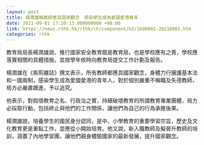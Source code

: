 ```yaml
---
layout: post
title: 楊潤雄稱教師應具國家觀念　感染學生成為愛國愛港青年
date: 2021-09-01 17:20:13.000000000 +08:00
link: https://news.rthk.hk/rthk/ch/component/k2/1608602-20210901.htm
categories: rthk
---
```


教育局局長楊潤雄說，推行國家安全教育既是教育局，也是學校應有之責，學校應落實相關的具體措施，並按學年依時向教育局提交工作計劃及報告。

楊潤雄在《紫荊雜誌》撰文表示，所有教師都應具國家觀念，身體力行擁護基本法和一國兩制，感染學生成為愛國愛港的青年人，對於個別嚴重不稱職及失德教師，局方必嚴肅跟進，予以追究。

他表示，對假借教育之名、行政治之實，持續破壞教育的所謂教育專業團體，局方必採取行動，包括終止與他們的工作關係，讓他們為自己的行為承擔後果。

楊潤雄說，培養學生的國民身分認同，是中、小學教育的重要學習宗旨，歷史及文化教育更是重點工作，並應從小開始培育。他又說，新入職教師及擬晉升教師的培訓，涵蓋了內地學習團，讓他們親身體驗國家的最新發展，提升國家觀念。
